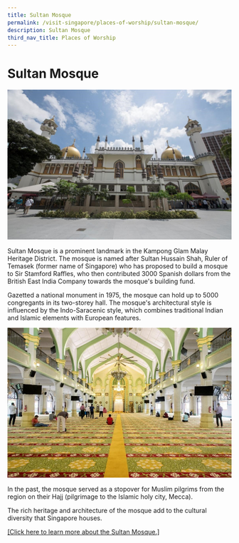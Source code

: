 ```yaml
---
title: Sultan Mosque
permalink: /visit-singapore/places-of-worship/sultan-mosque/
description: Sultan Mosque
third_nav_title: Places of Worship
---
```

# Sultan Mosque 
![](/images/Places%20of%20Worship/photo_sultan%20mosque%202.jpg)

Sultan Mosque is a prominent landmark in the Kampong Glam Malay Heritage District. The mosque is named after Sultan Hussain Shah, Ruler of Temasek (former name of Singapore) who has proposed to build a mosque to Sir Stamford Raffles, who then contributed 3000 Spanish dollars from the British East India Company towards the mosque's building fund.

Gazetted a national monument in 1975, the mosque can hold up to 5000 congregants in its two-storey hall. The mosque's architectural style is influenced by the Indo-Saracenic style, which combines traditional Indian and Islamic elements with European features.

![](/images/Places%20of%20Worship/photo_sultan%20mosque%203.jpg)

In the past, the mosque served as a stopover for Muslim pilgrims from the region on their Hajj (pilgrimage to the Islamic holy city, Mecca).

The rich heritage and architecture of the mosque add to the cultural diversity that Singapore houses.

<a href="https://www.sultanmosque.sg/" target="_blank">[Click here to learn more about the Sultan Mosque.]</a>
